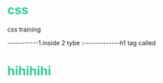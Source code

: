 css
===

css training


-----------1.inside 2 tybe :-------------h1 tag called

  <!doctype html>
<html>
<head>
<meta charset="utf-8">
<title>Untitled Document</title>

<style>
h1 {color:rgb(51,204,153);}
</style>

<body leftmargin="0" topmargin="0" marginwidth="0" marginheight="0">

<h1 style="color:#9797979">hihihihi </h1>
</body>
</html>
